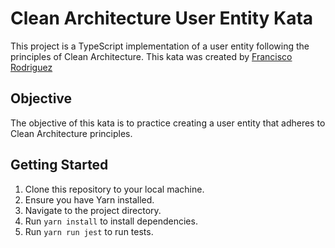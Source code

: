 # Clean Architecture User Entity Kata

This project is a TypeScript implementation of a user entity following the principles of Clean Architecture. This kata was created by [Francisco Rodriguez](https://www.linkedin.com/in/pacors88/)

## Objective

The objective of this kata is to practice creating a user entity that adheres to Clean Architecture principles.

## Getting Started

1. Clone this repository to your local machine.
2. Ensure you have Yarn installed.
3. Navigate to the project directory.
4. Run `yarn install` to install dependencies.
5. Run `yarn run jest` to run tests.
